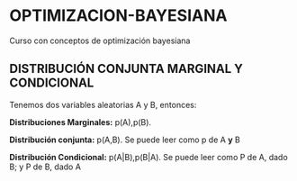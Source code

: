 # OPTIMIZACION-BAYESIANA
Curso con conceptos de optimización bayesiana
## DISTRIBUCIÓN CONJUNTA MARGINAL Y CONDICIONAL
Tenemos dos variables aleatorias A y B, entonces:

**Distribuciones Marginales:** p(A),p(B). 

**Distribución conjunta:** p(A,B). Se puede leer como p de A **y** B

**Distribución Condicional:** p(A|B),p(B|A). Se puede leer como P de A, dado B; y P de B, dado A
